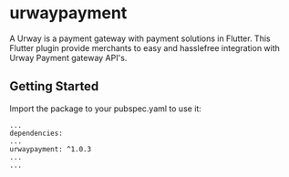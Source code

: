 # urwaypayment

A Urway is a payment gateway with payment solutions in Flutter.
This Flutter plugin provide merchants to easy and hasslefree integration with Urway Payment gateway API's.

## Getting Started

Import the package to your pubspec.yaml to use it:

    ...
    dependencies:
    ...
    urwaypayment: ^1.0.3      
    ...
    ...


